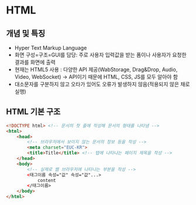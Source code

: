 # HTML

## 개념 및 특징

- Hyper Text Markup Language
- 화면 구성=구조=GUI를 담당: 주로 사용자 입력값을 받는 폼이나 사용자가 요청한 결과를 화면에 출력
- 현재는 HTML5 사용
: 다양한 API 제공(WabStorage, Drag&Drop, Audio, Video, WebSocket) → API이기 때문에 HTML, CSS, JS를 모두 알아야 함
- 대소문자를 구분하지 않고 오타가 있어도 오류가 발생하지 않음(적용되지 않은 채로 실행)

## HTML 기본 구조

```html
<!DOCTYPE html> <!-- 문서의 첫 줄에 작성해 문서의 형태를 나타냄 -->
<html>
	<head>
		<!-- 브라우저에서 보이지 않는 문서의 정보 등을 작성 -->
		<meta charset="EUC-KR">
		<title>Title</title> <!-- 탭에 나타나는 페이지 제목을 작성 -->
	</head>
	<body>
		<!-- 실제로 웹 브라우저에 나타나는 부분을 작성 -->
		<태그이름 속성="값" 속성="값"...>
			content
		</태그이름>
	</body>
</html>
```